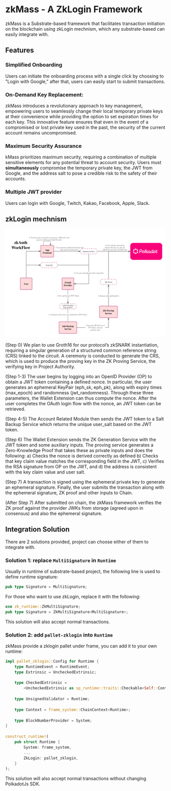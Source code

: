 # zkMass  - A ZkLogin Framework
zkMass is a Substrate-based framework that facilitates transaction initiation on the blockchain using zkLogin mechnism, which any substrate-based can easily integrate with.

## Features

### Simplified Onboarding
Users can initiate the onboarding process with a single click by choosing to "Login with Google," after that, users can easily start to submit transactions.

### On-Demand Key Replacement:
zkMass introduces a revolutionary approach to key management, empowering users to seamlessly change their local temporary private keys at their convenience while providing the option to set expiration times for each key. This innovative feature ensures that even in the event of a compromised or lost private key used in the past, the security of the current account remains uncompromised.

### Maximum Security Assurance
kMass prioritizes maximum security, requiring a combination of multiple sensitive elements for any potential threat to account security. Users must **simultaneously** compromise the temporary private key, the JWT from Google, and the address salt to pose a credible risk to the safety of their accounts.

### Multiple JWT provider
Users can login with Google, Twitch, Kakao, Facebook, Apple, Slack.

## zkLogin mechnism

![img.png](img.png)

(Step 0) We plan to use Groth16 for our protocol’s zkSNARK instantiation, requiring a singular generation of a structured common reference string (CRS) linked to the circuit. A ceremony is conducted to generate the CRS, which is used to produce the proving key in the ZK Proving Service, the verifying key in Project Authority.

(Step 1-3) The user begins by logging into an OpenID Provider (OP) to obtain a JWT token containing a defined nonce. In particular, the user generates an ephemeral KeyPair (eph_sk, eph_pk), along with expiry times (max_epoch) and randomness (jwt_randomness). Through these three parameters, the Wallet Extension can thus compute the nonce. After the user completes the OAuth login flow with the nonce, an JWT token can be retrieved.

(Step 4-5) The Account Related Module then sends the JWT token to a Salt Backup Service which returns the unique user_salt based on the JWT token.

(Step 6) The Wallet Extension sends the ZK Generation Service with the JWT token and some auxiliary inputs. The proving service generates a Zero-Knowledge Proof that takes these as private inputs and does the following: a) Checks the nonce is derived correctly as defined b) Checks that key claim value matches the corresponding field in the JWT, c) Verifies the RSA signature from OP on the JWT, and d) the address is consistent with the key claim value and user salt.

(Step 7) A transaction is signed using the ephemeral private key to generate an ephemeral signature. Finally, the user submits the transaction along with the ephemeral signature, ZK proof and other inputs to Chain.

(After Step 7) After submitted on chain, the zkMass framework verifies the ZK proof against the provider JWKs from storage (agreed upon in consensus) and also the ephemeral signature.

## Integration Solution
There are 2 solutions provided, project can choose either of them to integrate with.

### Solution 1: replace `MultiSignature` in `Runtime`
Usually in runtime of substrate-based project, the following line is used to define runtime signature:
```rust
pub type Signature = MultiSignature;
```
For those who want to use zkLogin, replace it with the following:
```rust
use zk_runtime::ZkMultiSignature;
pub type Signature = ZkMultiSignature<MultiSignature>;
```
This solution will also accept normal transactions.

### Solution 2: add `pallet-zklogin` into `Runtime`
zkMass provide a zklogin pallet under frame, you can add it to your own runtime:
```rust
impl pallet_zklogin::Config for Runtime {
    type RuntimeEvent = RuntimeEvent;
    type Extrinsic = UncheckedExtrinsic;

    type CheckedExtrinsic =
        <UncheckedExtrinsic as sp_runtime::traits::Checkable<Self::Context>>::Checked;

    type UnsignedValidator = Runtime;

    type Context = frame_system::ChainContext<Runtime>;

    type BlockNumberProvider = System;
}

construct_runtime!(
    pub struct Runtime {
        System: frame_system,
        ...
        ZkLogin: pallet_zklogin,
    }
);
```
This solution will also accept normal transactions without changing PolkadotJs SDK.




